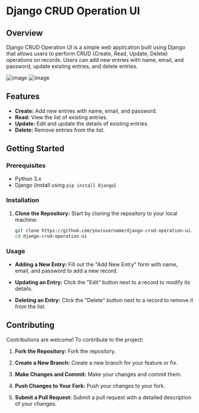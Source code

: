 # Django CRUD Operation UI

## Overview

Django CRUD Operation UI is a simple web application built using Django that allows users to perform CRUD (Create, Read, Update, Delete) operations on records. Users can add new entries with name, email, and password, update existing entries, and delete entries.

![image](https://user-images.githubusercontent.com/89827931/213171652-2561903e-cdd3-4949-96a3-5a7242728a73.png)
![image](https://user-images.githubusercontent.com/89827931/213171720-e1ee5cc9-18b2-47cc-894a-7119cf7ee599.png)

## Features

- **Create:** Add new entries with name, email, and password.
- **Read:** View the list of existing entries.
- **Update:** Edit and update the details of existing entries.
- **Delete:** Remove entries from the list.

## Getting Started

### Prerequisites

- Python 3.x
- Django (install using `pip install Django`)

### Installation

1. **Clone the Repository:** Start by cloning the repository to your local machine:
   ```sh
   git clone https://github.com/yourusername/django-crud-operation-ui.git
   cd django-crud-operation-ui
   ```

### Usage

- **Adding a New Entry:** Fill out the "Add New Entry" form with name, email, and password to add a new record.

- **Updating an Entry:** Click the "Edit" button next to a record to modify its details.

- **Deleting an Entry:** Click the "Delete" button next to a record to remove it from the list.

## Contributing

Contributions are welcome! To contribute to the project:

1. **Fork the Repository:** Fork the repository.

2. **Create a New Branch:** Create a new branch for your feature or fix.

3. **Make Changes and Commit:** Make your changes and commit them.

4. **Push Changes to Your Fork:** Push your changes to your fork.

5. **Submit a Pull Request:** Submit a pull request with a detailed description of your changes.
